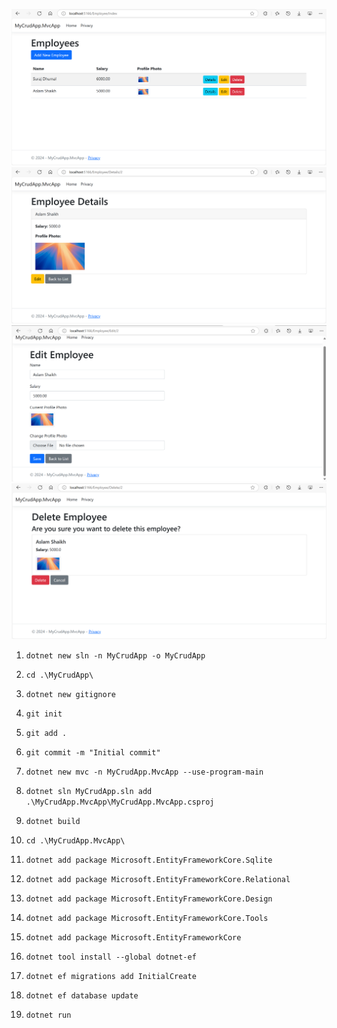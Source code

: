 ![alt text](https://github.com/TayyabNazeerShaikh/MyCrudApp/blob/master/Doc/a.png)
![alt text](https://github.com/TayyabNazeerShaikh/MyCrudApp/blob/master/Doc/b.png)
![alt text](https://github.com/TayyabNazeerShaikh/MyCrudApp/blob/master/Doc/c.png)
![alt text](https://github.com/TayyabNazeerShaikh/MyCrudApp/blob/master/Doc/d.png)

1. `dotnet new sln -n MyCrudApp -o MyCrudApp`

2. `cd .\MyCrudApp\`

3. `dotnet new gitignore`

4. `git init`

5. `git add .`

6. `git commit -m "Initial commit"`

7. `dotnet new mvc -n MyCrudApp.MvcApp --use-program-main`

8. `dotnet sln MyCrudApp.sln add .\MyCrudApp.MvcApp\MyCrudApp.MvcApp.csproj`

9. `dotnet build`

10. `cd .\MyCrudApp.MvcApp\`

11. `dotnet add package Microsoft.EntityFrameworkCore.Sqlite`

12. `dotnet add package Microsoft.EntityFrameworkCore.Relational`

13. `dotnet add package Microsoft.EntityFrameworkCore.Design`

14. `dotnet add package Microsoft.EntityFrameworkCore.Tools`

15. `dotnet add package Microsoft.EntityFrameworkCore`

16. `dotnet tool install --global dotnet-ef`

17. `dotnet ef migrations add InitialCreate`

18. `dotnet ef database update`

19. `dotnet run`
